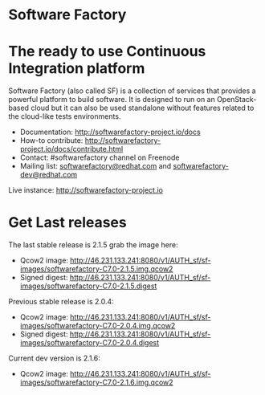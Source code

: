 Software Factory
================

# The ready to use Continuous Integration platform

Software Factory (also called SF) is a collection of services that provides
a powerful platform to build software. It is designed to
run on an OpenStack-based cloud but it can also be used standalone
without features related to the cloud-like tests environments.

* Documentation: http://softwarefactory-project.io/docs
* How-to contribute: http://softwarefactory-project.io/docs/contribute.html
* Contact: #softwarefactory channel on Freenode
* Mailing list: softwarefactory@redhat.com and softwarefactory-dev@redhat.com

Live instance: http://softwarefactory-project.io

# Get Last releases

The last stable release is 2.1.5 grab the image here:

* Qcow2 image: http://46.231.133.241:8080/v1/AUTH_sf/sf-images/softwarefactory-C7.0-2.1.5.img.qcow2
* Signed digest: http://46.231.133.241:8080/v1/AUTH_sf/sf-images/softwarefactory-C7.0-2.1.5.digest

Previous stable release is 2.0.4:

* Qcow2 image: http://46.231.133.241:8080/v1/AUTH_sf/sf-images/softwarefactory-C7.0-2.0.4.img.qcow2
* Signed digest: http://46.231.133.241:8080/v1/AUTH_sf/sf-images/softwarefactory-C7.0-2.0.4.digest

Current dev version is 2.1.6:

* Qcow2 image: http://46.231.133.241:8080/v1/AUTH_sf/sf-images/softwarefactory-C7.0-2.1.6.img.qcow2
